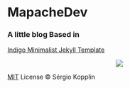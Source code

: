 # MapacheDev

### A little blog Based in
[Indigo Minimalist Jekyll Template](http://sergiokopplin.github.io/indigo/)  

<p align="center">
  <img src="https://raw.githubusercontent.com/pau87x/mapache.dev/master/assets/screen-shot.png" />
</p>

[MIT](http://kopplin.mit-license.org/)
License © Sérgio Kopplin
